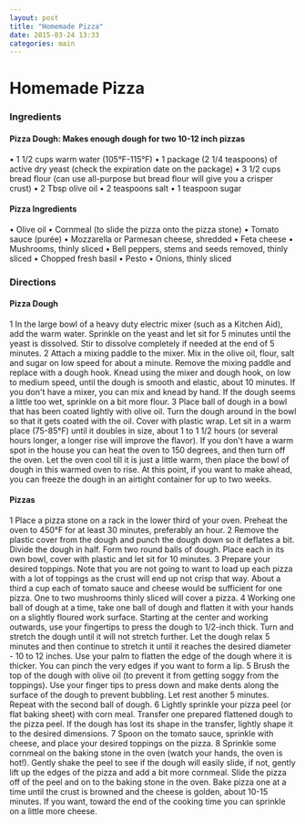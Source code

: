 ```yaml
---
layout: post
title: "Homemade Pizza"
date: 2015-03-24 13:33
categories: main
---
```


# Homemade Pizza

### Ingredients
#### Pizza Dough: Makes enough dough for two 10-12 inch pizzas
•	1 1/2 cups warm water (105°F-115°F)
•	1 package (2 1/4 teaspoons) of active dry yeast (check the expiration date on the package)
•	3 1/2 cups bread flour (can use all-purpose but bread flour will give you a crisper crust)
•	2 Tbsp olive oil
•	2 teaspoons salt
•	1 teaspoon sugar

#### Pizza Ingredients
•	Olive oil
•	Cornmeal (to slide the pizza onto the pizza stone)
•	Tomato sauce (purée)
•	Mozzarella or Parmesan cheese, shredded
•	Feta cheese
•	Mushrooms, thinly sliced
•	Bell peppers, stems and seeds removed, thinly sliced
•	Chopped fresh basil
•	Pesto
•	Onions, thinly sliced

### Directions
#### Pizza Dough
1 In the large bowl of a heavy duty electric mixer (such as a Kitchen Aid), add the warm water. Sprinkle on the yeast and let sit for 5 minutes until the yeast is dissolved. Stir to dissolve completely if needed at the end of 5 minutes.
2 Attach a mixing paddle to the mixer. Mix in the olive oil, flour, salt and sugar on low speed for about a minute. Remove the mixing paddle and replace with a dough hook. Knead using the mixer and dough hook, on low to medium speed, until the dough is smooth and elastic, about 10 minutes. If you don't have a mixer, you can mix and knead by hand. If the dough seems a little too wet, sprinkle on a bit more flour.
3 Place ball of dough in a bowl that has been coated lightly with olive oil. Turn the dough around in the bowl so that it gets coated with the oil. Cover with plastic wrap. Let sit in a warm place (75-85°F) until it doubles in size, about 1 to 1 1/2 hours (or several hours longer, a longer rise will improve the flavor). If you don't have a warm spot in the house you can heat the oven to 150 degrees, and then turn off the oven. Let the oven cool till it is just a little warm, then place the bowl of dough in this warmed oven to rise. 
At this point, if you want to make ahead, you can freeze the dough in an airtight container for up to two weeks.

#### Pizzas
1 Place a pizza stone on a rack in the lower third of your oven. Preheat the oven to 450°F for at least 30 minutes, preferably an hour.
2 Remove the plastic cover from the dough and punch the dough down so it deflates a bit. Divide the dough in half. Form two round balls of dough. Place each in its own bowl, cover with plastic and let sit for 10 minutes.
3 Prepare your desired toppings. Note that you are not going to want to load up each pizza with a lot of toppings as the crust will end up not crisp that way. About a third a cup each of tomato sauce and cheese would be sufficient for one pizza. One to two mushrooms thinly sliced will cover a pizza.
4 Working one ball of dough at a time, take one ball of dough and flatten it with your hands on a slightly floured work surface. Starting at the center and working outwards, use your fingertips to press the dough to 1/2-inch thick. Turn and stretch the dough until it will not stretch further. Let the dough relax 5 minutes and then continue to stretch it until it reaches the desired diameter - 10 to 12 inches. Use your palm to flatten the edge of the dough where it is thicker. You can pinch the very edges if you want to form a lip.
5 Brush the top of the dough with olive oil (to prevent it from getting soggy from the toppings). Use your finger tips to press down and make dents along the surface of the dough to prevent bubbling. Let rest another 5 minutes. 
Repeat with the second ball of dough.
6 Lightly sprinkle your pizza peel (or flat baking sheet) with corn meal. Transfer one prepared flattened dough to the pizza peel. If the dough has lost its shape in the transfer, lightly shape it to the desired dimensions.
7 Spoon on the tomato sauce, sprinkle with cheese, and place your desired toppings on the pizza.
8 Sprinkle some cornmeal on the baking stone in the oven (watch your hands, the oven is hot!). Gently shake the peel to see if the dough will easily slide, if not, gently lift up the edges of the pizza and add a bit more cornmeal. Slide the pizza off of the peel and on to the baking stone in the oven. Bake pizza one at a time until the crust is browned and the cheese is golden, about 10-15 minutes. If you want, toward the end of the cooking time you can sprinkle on a little more cheese.
